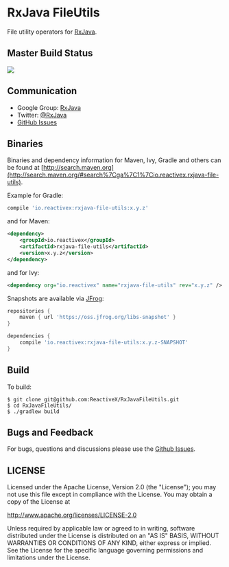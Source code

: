 # RxJava FileUtils

File utility operators for [RxJava](https://github.com/ReactiveX/RxJava).

## Master Build Status

<a href='https://travis-ci.org/ReactiveX/RxJavaFileUtils/builds'><img src='https://travis-ci.org/ReactiveX/RxJavaFileUtils.svg?branch=master'></a>

## Communication

- Google Group: [RxJava](http://groups.google.com/d/forum/rxjava)
- Twitter: [@RxJava](http://twitter.com/RxJava)
- [GitHub Issues](https://github.com/ReactiveX/RxJavaFileUtils/issues)

## Binaries

Binaries and dependency information for Maven, Ivy, Gradle and others can be found at [http://search.maven.org](http://search.maven.org/#search%7Cga%7C1%7Cio.reactivex.rxjava-file-utils).

Example for Gradle:

```groovy
compile 'io.reactivex:rxjava-file-utils:x.y.z'
```

and for Maven:

```xml
<dependency>
    <groupId>io.reactivex</groupId>
    <artifactId>rxjava-file-utils</artifactId>
    <version>x.y.z</version>
</dependency>
```
and for Ivy:

```xml
<dependency org="io.reactivex" name="rxjava-file-utils" rev="x.y.z" />
```

Snapshots are available via [JFrog](https://oss.jfrog.org/webapp/search/artifact/?5&q=rxjava-file-utils):

```groovy
repositories {
    maven { url 'https://oss.jfrog.org/libs-snapshot' }
}

dependencies {
    compile 'io.reactivex:rxjava-file-utils:x.y.z-SNAPSHOT'
}
```

## Build

To build:

```
$ git clone git@github.com:ReactiveX/RxJavaFileUtils.git
$ cd RxJavaFileUtils/
$ ./gradlew build
```

## Bugs and Feedback

For bugs, questions and discussions please use the [Github Issues](https://github.com/ReactiveX/RxJavaFileUtils/issues).

 
## LICENSE

Licensed under the Apache License, Version 2.0 (the "License");
you may not use this file except in compliance with the License.
You may obtain a copy of the License at

<http://www.apache.org/licenses/LICENSE-2.0>

Unless required by applicable law or agreed to in writing, software
distributed under the License is distributed on an "AS IS" BASIS,
WITHOUT WARRANTIES OR CONDITIONS OF ANY KIND, either express or implied.
See the License for the specific language governing permissions and
limitations under the License.
